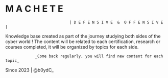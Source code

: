 # M A C H E T E


                                | D E F E N S I V E  &  O F F E N S I V E | 

Knowledge base created as part of the journey studying both sides of the cyber world !
The content will be related to each certification, research or courses completed, it will be organized by topics for each side.

                 _Come back regularly, you will find new content for each topic_

Since 2023 | @b0ydC_
